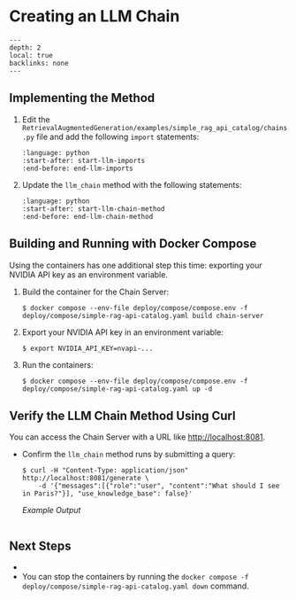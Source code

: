 <!--
  SPDX-FileCopyrightText: Copyright (c) 2023 NVIDIA CORPORATION & AFFILIATES. All rights reserved.
  SPDX-License-Identifier: Apache-2.0

  Licensed under the Apache License, Version 2.0 (the "License");
  you may not use this file except in compliance with the License.
  You may obtain a copy of the License at

  http://www.apache.org/licenses/LICENSE-2.0

  Unless required by applicable law or agreed to in writing, software
  distributed under the License is distributed on an "AS IS" BASIS,
  WITHOUT WARRANTIES OR CONDITIONS OF ANY KIND, either express or implied.
  See the License for the specific language governing permissions and
  limitations under the License.
-->

# Creating an LLM Chain

```{contents}
---
depth: 2
local: true
backlinks: none
---
```

## Implementing the Method

1. Edit the `RetrievalAugmentedGeneration/examples/simple_rag_api_catalog/chains.py` file and add the following `import` statements:

   ```{literalinclude} ./simple-example/code/api-catalog/llm/chains.py
   :language: python
   :start-after: start-llm-imports
   :end-before: end-llm-imports
   ```

1. Update the `llm_chain` method with the following statements:

   ```{literalinclude} ./simple-example/code/api-catalog/llm/chains.py
   :language: python
   :start-after: start-llm-chain-method
   :end-before: end-llm-chain-method
   ```

## Building and Running with Docker Compose

<!-- cp docs/simple-example/code/api-catalog/llm/chains.py RetrievalAugmentedGeneration/examples/simple_rag_api_catalog/chains.py -->

Using the containers has one additional step this time: exporting your NVIDIA API key as an environment variable.

1. Build the container for the Chain Server:

   ```console
   $ docker compose --env-file deploy/compose/compose.env -f deploy/compose/simple-rag-api-catalog.yaml build chain-server
   ```

1. Export your NVIDIA API key in an environment variable:

   ```console
   $ export NVIDIA_API_KEY=nvapi-...
   ```

1. Run the containers:

   ```console
   $ docker compose --env-file deploy/compose/compose.env -f deploy/compose/simple-rag-api-catalog.yaml up -d
   ```

## Verify the LLM Chain Method Using Curl

You can access the Chain Server with a URL like <http://localhost:8081>.

- Confirm the `llm_chain` method runs by submitting a query:

  ```console
  $ curl -H "Content-Type: application/json" http://localhost:8081/generate \
      -d '{"messages":[{"role":"user", "content":"What should I see in Paris?"}], "use_knowledge_base": false}'
  ```

  *Example Output*

  ```{literalinclude} ./simple-example/output/api-catalog/llm/response.json
  ```

## Next Steps

- [](./rag-api-catalog.md)
- You can stop the containers by running the `docker compose -f deploy/compose/simple-rag-api-catalog.yaml down` command.
